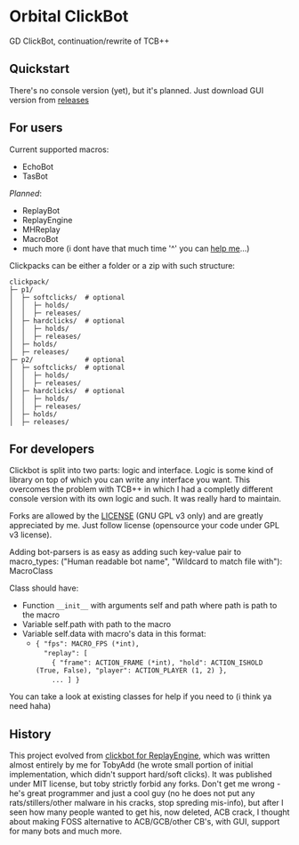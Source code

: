 # Orbital ClickBot
GD ClickBot, continuation/rewrite of TCB++

## Quickstart

There's no console version (yet), but it's planned.
Just download GUI version from [releases](https://github.com/thisisignitedoreo/orbitalcb/releases)

## For users

Current supported macros:
- EchoBot
- TasBot

_Planned_:
- ReplayBot
- ReplayEngine
- MHReplay
- MacroBot
- much more (i dont have that much time \'^\' you can [help me](https://github.com/thisisignitedoreo/orbitalcb#for-developers)...)

Clickpacks can be either a folder or a zip with such structure:

```
clickpack/
├─ p1/
│  ├─ softclicks/  # optional
│  │  ├─ holds/
│  │  ├─ releases/
│  ├─ hardclicks/  # optional
│  │  ├─ holds/
│  │  ├─ releases/
│  ├─ holds/
│  ├─ releases/
├─ p2/             # optional
│  ├─ softclicks/  # optional
│  │  ├─ holds/
│  │  ├─ releases/
│  ├─ hardclicks/  # optional
│  │  ├─ holds/
│  │  ├─ releases/
│  ├─ holds/
│  ├─ releases/
```

## For developers

Clickbot is split into two parts: logic and interface.
Logic is some kind of library on top of which you can write any interface you want.
This overcomes the problem with TCB++ in which I had a completly different console
version with its own logic and such. It was really hard to maintain.

Forks are allowed by the [LICENSE](/LICENSE) (GNU GPL v3 only) and are greatly
appreciated by me. Just follow license (opensource your code under GPL v3 license).

Adding bot-parsers is as easy as adding such key-value pair to macro_types:
    ("Human readable bot name", "Wildcard to match file with"): MacroClass

Class should have:
- Function `__init__` with arguments self and path where path is path to the macro
- Variable self.path with path to the macro
- Variable self.data with macro's data in this format:
	- `{ "fps": MACRO_FPS (*int),`<br>
	  `  "replay": [`<br>
	  `    { "frame": ACTION_FRAME (*int), "hold": ACTION_ISHOLD (True, False), "player": ACTION_PLAYER (1, 2) },`<br>
	  `    ... ] }`<br>

You can take a look at existing classes for help if you need to (i think ya need haha)

## History

This project evolved from [clickbot for ReplayEngine](https://github.com/tovyadd/clicks), which was written
almost entirely by me for TobyAdd (he wrote small portion of initial implementation,
which didn't support hard/soft clicks). It was published under MIT license, but toby
strictly forbid any forks. Don't get me wrong - he's great programmer and just a
cool guy (no he does not put any rats/stillers/other malware in his cracks, stop
spreding mis-info), but after I seen how many people wanted to get his, now
deleted, ACB crack, I thought about making FOSS alternative to ACB/GCB/other CB's,
with GUI, support for many bots and much more.
